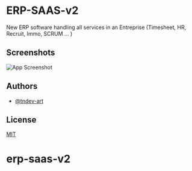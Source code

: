 
# ERP-SAAS-v2

New ERP software handling all services in an Entreprise (Timesheet, HR, Recruit, Immo, SCRUM ... )

## Screenshots

![App Screenshot](https://i.ibb.co/cyj2xjt/erp-saas.jpg)


## Authors

- [@tndev-art](https://tndev-art.com)


## License

[MIT](https://choosealicense.com/licenses/mit/)

# erp-saas-v2
